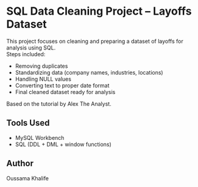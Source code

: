 # SQL Data Cleaning Project – Layoffs Dataset

This project focuses on cleaning and preparing a dataset of layoffs for analysis using SQL.  
Steps included:  
- Removing duplicates  
- Standardizing data (company names, industries, locations)  
- Handling NULL values  
- Converting text to proper date format  
- Final cleaned dataset ready for analysis  

Based on the tutorial by Alex The Analyst.  

## Tools Used
- MySQL Workbench  
- SQL (DDL + DML + window functions)  

## Author
Oussama Khalife
